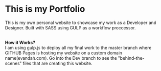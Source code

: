 # This is my Portfolio
This is my own personal website to showcase my work as a Developer and Designer.
Built with SASS using GULP as a workflow proccessor.<br><br>

<strong>How it Works? </strong> <br>
I am using gulp.js to deploy all my final work to the master branch where GITHUB Pages is hosting my website on a custom domain name(evandah.com). Go into the Dev branch to see the "behind-the-scenes" files that are creating this website.
